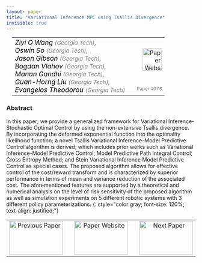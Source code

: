 ```yaml
---
layout: paper
title: "Variational Inference MPC using Tsallis Divergence"
invisible: true
---
```

<table width = "95%" style="padding-left: 15px; margin-left: auto; margin-right: 10px;">
<tr><td style = "vertical-align: top; padding-right: 25px;" rowspan="2">
<span style="color:black; font-size: 110%;"><i>
Ziyi O Wang <span style="color:gray; font-size: 85%">(Georgia Tech)</span><span style="color:gray; font-size: 100%">,</span><br>  Oswin So <span style="color:gray; font-size: 85%">(Georgia Tech)</span><span style="color:gray; font-size: 100%">,</span><br>  Jason Gibson <span style="color:gray; font-size: 85%">(Georgia Tech)</span><span style="color:gray; font-size: 100%">,</span><br>  Bogdan Vlahov <span style="color:gray; font-size: 85%">(Georgia Tech)</span><span style="color:gray; font-size: 100%">,</span><br>  Manan Gandhi <span style="color:gray; font-size: 85%">(Georgia Tech)</span><span style="color:gray; font-size: 100%">,</span><br>  Guan-Horng Liu <span style="color:gray; font-size: 85%">(Georgia Tech)</span><span style="color:gray; font-size: 100%">,</span><br>  Evangelos Theodorou <span style="color:gray; font-size: 85%">(Georgia Tech)</span>
</i></span>
</td>
<td style="text-align: right;"><a href="http://www.roboticsproceedings.org/rss17/p073.pdf"><img src="{{ site.baseurl }}/images/paper_link.png" alt="Paper Website" width = "50"  height = "60"/></a><br>     </td>
</tr>
<tr>
<td style="color:#777789; text-align:right; font-size: 75%; margin-right:10px;">Paper&nbsp;#073</td>
</tr>
</table>


### Abstract
In this paper; we provide a generalized framework for Variational Inference-Stochastic Optimal Control by using the non-extensive Tsallis divergence. By incorporating the deformed exponential function into the optimality likelihood function; a novel Tsallis Variational Inference-Model Predictive Control algorithm is derived; which includes prior works such as Variational Inference-Model Predictive Control; Model Predictive Path Integral Control; Cross Entropy Method; and Stein Variational Inference Model Predictive Control as special cases. The proposed algorithm allows for effective control of the cost/reward transform and is characterized by superior performance in terms of mean and variance reduction of the associated cost. The aforementioned features are supported by a theoretical and numerical analysis on the level of risk sensitivity of the proposed algorithm as well as simulation experiments on 5 different robotic systems with 3 different policy parameterizations. 
{: style="color:gray; font-size: 120%; text-align: justified;"}



<table width="100%">
 <tr>
    <td style="width: 30%; text-align: center;"><a href="{{ site.baseurl }}/program/papers/072/">
<img src="{{ site.baseurl }}/images/previous_icon.png"
       alt="Previous Paper" width = "142"  height = "90"/> 
</a> </td>
<td style="text-align: center;"><a href="{{ site.baseurl }}/program/papers">
<img src="{{ site.baseurl }}/images/overview_icon.png"
       alt="Paper Website" width = "142"  height = "90"/> 
</a> </td>
    <td style="width: 30%; text-align: center;"><a href="{{ site.baseurl }}/program/papers/074/">
    <img src="{{ site.baseurl }}/images/next_icon.png"
        alt="Next Paper" width = "142"  height = "90"/>
    </a></td>
</tr>
</table>